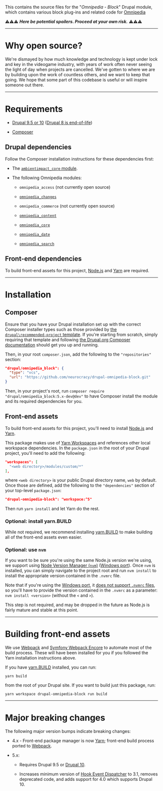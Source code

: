 This contains the source files for the "*Omnipedia - Block*" Drupal module,
which contains various block plug-ins and related code for
[Omnipedia](https://omnipedia.app/)

⚠️⚠️⚠️ ***Here be potential spoilers. Proceed at your own risk.*** ⚠️⚠️⚠️

----

# Why open source?

We're dismayed by how much knowledge and technology is kept under lock and key
in the videogame industry, with years of work often never seeing the light of
day when projects are cancelled. We've gotten to where we are by building upon
the work of countless others, and we want to keep that going. We hope that some
part of this codebase is useful or will inspire someone out there.

----

# Requirements

* [Drupal 9.5 or 10](https://www.drupal.org/download) ([Drupal 8 is end-of-life](https://www.drupal.org/psa-2021-11-30))

* [Composer](https://getcomposer.org/)

## Drupal dependencies

Follow the Composer installation instructions for these dependencies first:

* The [`ambientimpact_core` module](https://github.com/Ambient-Impact/drupal-modules).

* The following Omnipedia modules:

  * `omnipedia_access` (not currently open source)

  * [`omnipedia_changes`](https://github.com/neurocracy/drupal-omnipedia-changes)

  * `omnipedia_commerce` (not currently open source)

  * [`omnipedia_content`](https://github.com/neurocracy/drupal-omnipedia-content)

  * [`omnipedia_core`](https://github.com/neurocracy/drupal-omnipedia-core)

  * [`omnipedia_date`](https://github.com/neurocracy/drupal-omnipedia-date)

  * [`omnipedia_search`](https://github.com/neurocracy/drupal-omnipedia-search)

## Front-end dependencies

To build front-end assets for this project, [Node.js](https://nodejs.org/) and
[Yarn](https://yarnpkg.com/) are required.

----

# Installation

## Composer

Ensure that you have your Drupal installation set up with the correct Composer
installer types such as those provided by [the `drupal\recommended-project`
template](https://www.drupal.org/docs/develop/using-composer/starting-a-site-using-drupal-composer-project-templates#s-drupalrecommended-project).
If you're starting from scratch, simply requiring that template and following
[the Drupal.org Composer
documentation](https://www.drupal.org/docs/develop/using-composer/starting-a-site-using-drupal-composer-project-templates)
should get you up and running.

Then, in your root `composer.json`, add the following to the `"repositories"`
section:

```json
"drupal/omnipedia_block": {
  "type": "vcs",
  "url": "https://github.com/neurocracy/drupal-omnipedia-block.git"
}
```

Then, in your project's root, run `composer require
"drupal/omnipedia_block:5.x-dev@dev"` to have Composer install the module and
its required dependencies for you.

## Front-end assets

To build front-end assets for this project, you'll need to install
[Node.js](https://nodejs.org/) and [Yarn](https://yarnpkg.com/).

This package makes use of [Yarn
Workspaces](https://yarnpkg.com/features/workspaces) and references other local
workspace dependencies. In the `package.json` in the root of your Drupal
project, you'll need to add the following:

```json
"workspaces": [
  "<web directory>/modules/custom/*"
],
```

where `<web directory>` is your public Drupal directory name, `web` by default.
Once those are defined, add the following to the `"dependencies"` section of
your top-level `package.json`:

```json
"drupal-omnipedia-block": "workspace:^5"
```

Then run `yarn install` and let Yarn do the rest.

### Optional: install yarn.BUILD

While not required, we recommend installing [yarn.BUILD](https://yarn.build/) to
make building all of the front-end assets even easier.

### Optional: use `nvm`

If you want to be sure you're using the same Node.js version we're using, we
support using [Node Version Manager (`nvm`)](https://github.com/nvm-sh/nvm)
([Windows port](https://github.com/coreybutler/nvm-windows)). Once `nvm` is
installed, you can simply navigate to the project root and run `nvm install` to
install the appropriate version contained in the `.nvmrc` file.

Note that if you're using the [Windows
port](https://github.com/coreybutler/nvm-windows), it [does not support `.nvmrc`
files](https://github.com/coreybutler/nvm-windows/wiki/Common-Issues#why-isnt-nvmrc-supported-why-arent-some-nvm-for-macoslinux-features-supported),
so you'll have to provide the version contained in the `.nvmrc` as a parameter:
`nvm install <version>` (without the `<` and `>`).

This step is not required, and may be dropped in the future as Node.js is fairly
mature and stable at this point.

----

# Building front-end assets

We use [Webpack](https://webpack.js.org/) and [Symfony Webpack
Encore](https://symfony.com/doc/current/frontend.html) to automate most of the
build process. These will have been installed for you if you followed the Yarn
installation instructions above.

If you have [yarn.BUILD](https://yarn.build/) installed, you can run:

```
yarn build
```

from the root of your Drupal site. If you want to build just this package, run:

```
yarn workspace drupal-omnipedia-block run build
```

----

# Major breaking changes

The following major version bumps indicate breaking changes:

* 4.x - Front-end package manager is now [Yarn](https://yarnpkg.com/); front-end build process ported to [Webpack](https://webpack.js.org/).

* 5.x:

  * Requires Drupal 9.5 or [Drupal 10](https://www.drupal.org/project/drupal/releases/10.0.0).

  * Increases minimum version of [Hook Event Dispatcher](https://www.drupal.org/project/hook_event_dispatcher) to 3.1, removes deprecated code, and adds support for 4.0 which supports Drupal 10.
